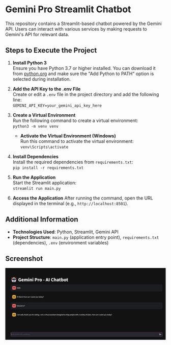 # Gemini Pro Streamlit Chatbot

This repository contains a Streamlit-based chatbot powered by the Gemini API. Users can interact with various services by making requests to Gemini's API for relevant data.

## Steps to Execute the Project

1. **Install Python 3**  
   Ensure you have Python 3.7 or higher installed. You can download it from [python.org](https://www.python.org/) and make sure the "Add Python to PATH" option is selected during installation.

2. **Add the API Key to the .env File**  
   Create or edit a `.env` file in the project directory and add the following line:  
   `GEMINI_API_KEY=your_gemini_api_key_here`

3. **Create a Virtual Environment**  
   Run the following command to create a virtual environment:  
   `python3 -m venv venv`

   - **Activate the Virtual Environment (Windows)**  
     Run this command to activate the virtual environment:  
     `venv\Scripts\activate`

4. **Install Dependencies**  
   Install the required dependencies from `requirements.txt`:  
   `pip install -r requirements.txt`

5. **Run the Application**  
   Start the Streamlit application:  
   `streamlit run main.py`

6. **Access the Application**
   After running the command, open the URL displayed in the terminal (e.g., `http://localhost:8501`).

## Additional Information  
- **Technologies Used**: Python, Streamlit, Gemini API  
- **Project Structure**: `main.py` (application entry point), `requirements.txt` (dependencies), `.env` (environment variables)


## Screenshot

![Screenshot](ss.png)

